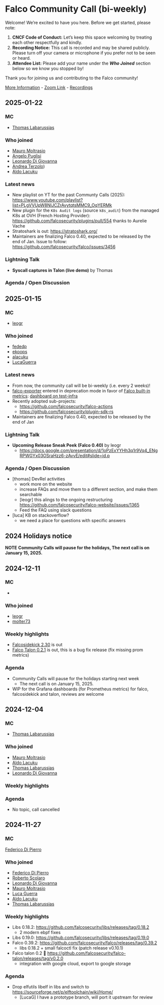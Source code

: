 # Falco Community Call (bi-weekly)

Welcome! We’re excited to have you here. Before we get started, please note:

1. **CNCF Code of Conduct:** Let’s keep this space welcoming by treating each other respectfully and kindly.  
2. **Recording Notice:** This call is recorded and may be shared publicly. Please turn off your camera or microphone if you prefer not to be seen or heard.  
3. **Attendee List:** Please add your name under the **_Who Joined_** section below so we know you stopped by!

Thank you for joining us and contributing to the Falco community!

[More Information](https://github.com/falcosecurity/community) - [Zoom Link](https://zoom.us/my/cncffalcoproject) - [Recordings](https://youtube.com/playlist?list=PLgVVUpW8NIJAaZtszf1_nxB2y6mQrlY4s)

## 2025-01-22

### MC

- [Thomas Labarussias](https://github.com/Issif)

### Who joined

- [Mauro Moltrasio](https://github.com/Molter73)
- [Angelo Puglisi](https://github.com/deepskyblue86)
- [Leonardo Di Giovanna](https://github.com/ekoops)
- [Andrea Terzolo](https://github.com/Andreagit97))
- [Aldo Lacuku](https://github.com/alacuku)

### Latest news

- New playlist on YT for the past Communty Calls (2025): https://www.youtube.com/playlist?list=PLgVVUpW8NIJCZrAvytqtsMMC9_OqYERMk
- New plugin for the `K8s Audit logs` (source `k8s_audit`) from the managed K8s at OVH (French Hosting Provider): https://github.com/falcosecurity/plugins/pull/554 thanks to Aurelie Vache
- Stratoshark is out: https://stratoshark.org/
- Maintainers are finalizing Falco 0.40, expected to be released by the end of Jan. Issue to follow: https://github.com/falcosecurity/falco/issues/3456

### Lightning Talk

- **Syscall captures in Talon (live demo)** by Thomas

### Agenda / Open Discussion

## 2025-01-15

### MC

- [leogr](https://github.com/leogr)

### Who joined

- [fededp](https://github.com/fededp)
- [ekoops](https://github.com/ekoops)
- [alacuku](https://github.com/alacuku)
- [LucaGuerra](https://github.com/LucaGuerra)

### Latest news

- From now, the community call will be bi-weekly (i.e. every 2 weeks)!
- [falco-exporter](https://github.com/falcosecurity/evolution/issues/420) entered in deprecation mode in favor of [Falco built-in metrics](https://falco.org/docs/metrics/falco-metrics/): [dashboard on test-infra](https://monitoring.prow.falco.org/dashboards/f/ae4q6q75v1h4wc/)
- Recently adopted sub-projects:
    - https://github.com/falcosecurity/falco-actions
    - https://github.com/falcosecurity/plugin-sdk-rs
- Maintainers are finalizing Falco 0.40, expected to be released by the end of Jan

### Lightning Talk

- **Upcoming Release Sneak Peek (Falco 0.40)** by leogr
    - https://docs.google.com/presentation/d/1oPzExYYHh3q1r9Vq4_ENgRPWGYx03OSraHzz6-zAvvE/edit#slide=id.p

### Agenda / Open Discussion

- [thomas] DevRel activities
    - work more on the website
    - increase FAQs and move them to a different section, and make them searchable
    - [leogr] this alings to the ongoing restructuring https://github.com/falcosecurity/falco-website/issues/1365
    - Feed the FAQ using slack questions
- [luca] KB on stackoverflow?
    - we need a place for questions with specific answers



## 2024 Holidays notice

**NOTE**
**Community Calls will pause for the holidays, The next call is on January 15, 2025.**


## 2024-12-11

### MC

- 

### Who joined

- [leogr](https://github.com/leogr)
- [molter73](https://github.com/molter73)

### Weekly highlights

- [Falcosidekick 2.30](https://falco.org/blog/falcosidekick-2-30-0/) is out
- [Falco Talon 0.2.1](https://github.com/falcosecurity/falco-talon/releases/tag/v0.2.1) is out, this is a bug fix release (fix missing prom metrics)


### Agenda

- Community Calls will pause for the holidays starting next week
    - The next call is on January 15, 2025.
- WIP for the Grafana dashboards (for Prometheus metrics) for falco, falcosidekick and talon, reviews are welcome


## 2024-12-04

### MC

- [Thomas Labarussias](https://github.com/Issif)

### Who joined

- [Mauro Moltrasio](https://github.com/Molter73)
- [Aldo Lacuku](https://github.com/alacuku)
- [Thomas Labarussias](https://github.com/Issif)
- [Leonardo Di Giovanna](https://github.com/ekoops)

### Weekly highlights

### Agenda

* No topic, call cancelled

## 2024-11-27

### MC

[Federico Di Pierro](https://github.com/FedeDP)

### Who joined
- [Federico Di Pierro](https://github.com/FedeDP)
- [Roberto Scolaro](https://github.com/therealbobo)
- [Leonardo Di Giovanna](https://github.com/ekoops)
- [Mauro Moltrasio](https://github.com/Molter73)
- [Luca Guerra](https://github.com/LucaGuerra)
- [Aldo Lacuku](https://github.com/alacuku)
- [Thomas Labarussias](https://github.com/Issif)

### Weekly highlights
* Libs 0.18.2: https://github.com/falcosecurity/libs/releases/tag/0.18.2
    * 2 modern ebpf fixes
* Libs 0.19.0: https://github.com/falcosecurity/libs/releases/tag/0.19.0
* Falco 0.39.2: https://github.com/falcosecurity/falco/releases/tag/0.39.2
    * libs 0.18.2 + small falcoctl fix (patch release v0.10.1)
* Falco talon 0.2 :rocket: https://github.com/falcosecurity/falco-talon/releases/tag/v0.2.0
    * integration with google cloud, export to google storage

### Agenda

* Drop elfutils libelf in libs and switch to https://sourceforge.net/p/elftoolchain/wiki/Home/
    * [LucaG] I have a prototype branch, will port it upstream for review



